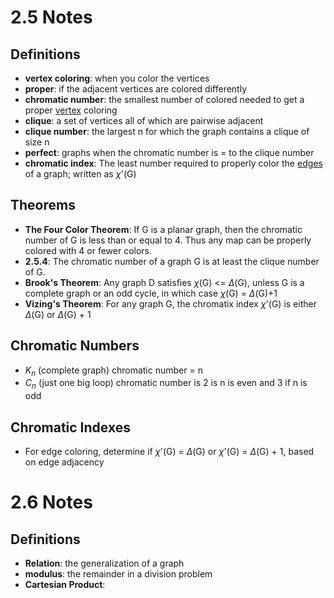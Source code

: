 # 2.5 Notes

## Definitions
- **vertex coloring**: when you color the vertices
- **proper**: if the adjacent vertices are colored differently
- **chromatic number**: the smallest number of colored needed to get a proper <ins>vertex</ins> coloring
- **clique**: a set of vertices all of which are pairwise adjacent
- **clique number**: the largest n for which the graph contains a clique of size n
- **perfect**: graphs when the chromatic number is = to the clique number
- **chromatic index**: The  least number required to properly color the <ins>edges</ins> of a graph; written as $\chi$'(G)

## Theorems
- **The Four Color Theorem**: If G is a planar graph, then the chromatic number of G is less than or equal to 4. Thus any map can be properly colored with 4 or fewer colors.
- **2.5.4**: The chromatic number of a graph G is at least the clique number of G.
- **Brook's Theorem**: Any graph D satisfies $\chi$(G) <= $\Delta$(G), unless G is a complete graph or an odd cycle, in which case $\chi$(G) = $\Delta$(G)+1
- **Vizing's Theorem**: For any graph G, the chromatix index $\chi$'(G) is either $\Delta$(G) or $\Delta$(G) + 1

## Chromatic Numbers
- $K_n$ (complete graph) chromatic number = n
- $C_n$ (just one big loop) chromatic number is 2 is n is even and 3 if n is odd

## Chromatic Indexes
- For edge coloring, determine if $\chi$'(G) = $\Delta$(G) or $\chi$'(G) = $\Delta$(G) + 1, based on edge adjacency 

# 2.6 Notes

## Definitions
- **Relation**: the generalization of a graph
- **modulus**: the remainder in a division problem
- **Cartesian Product**: 
